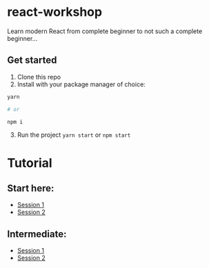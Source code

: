 # react-workshop

Learn modern React from complete beginner to not such a complete beginner...

## Get started

1. Clone this repo
2. Install with your package manager of choice:

```bash
yarn

# or

npm i
```

3. Run the project `yarn start` or `npm start`

# Tutorial

## Start here:

-   [Session 1](./docs/week01.md)
-   [Session 2](./docs/week02.md)

## Intermediate:

-   [Session 1](./docs/week03.md)
-   [Session 2](./docs/week04.md)
